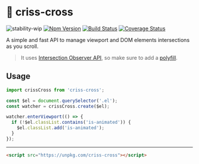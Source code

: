 # 🎤 criss-cross

![stability-wip](https://img.shields.io/badge/stability-work_in_progress-lightgrey.svg?style=flat-square)
[![Npm Version](https://img.shields.io/npm/v/criss-cross.svg?style=flat-square)](https://www.npmjs.com/package/criss-cross)
[![Build Status](https://img.shields.io/travis/thierrymichel/criss-cross/master.svg?style=flat-square)](https://travis-ci.org/thierrymichel/criss-cross)
[![Coverage Status](https://img.shields.io/coveralls/thierrymichel/criss-cross/master.svg?style=flat-square)](https://coveralls.io/github/thierrymichel/criss-cross?branch=master)

A simple and fast API to manage viewport and  DOM elements intersections as you scroll.

> It uses [Intersection Observer API](https://developer.mozilla.org/en-US/docs/Web/API/Intersection_Observer_API), so make sure to add a [polyfill](https://github.com/WICG/IntersectionObserver/tree/gh-pages/polyfill).

## Usage

```js
import crissCross from 'criss-cross';

const $el = document.querySelector('.el');
const watcher = crissCross.create($el);

watcher.enterViewport(() => {
  if (!$el.classList.contains('is-animated')) {
    $el.classList.add('is-animated');
  }
});
```

---

```html
<script src="https://unpkg.com/criss-cross"></script>
```
